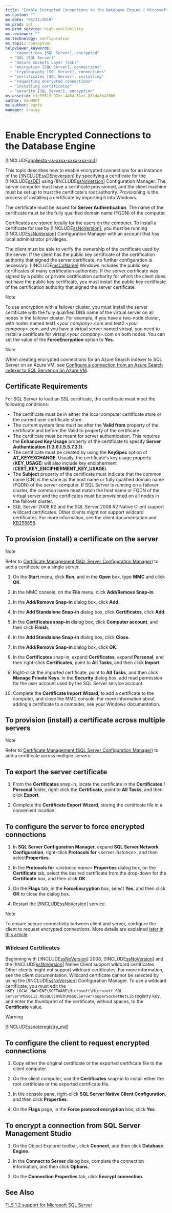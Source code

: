 ```yaml
---
title: "Enable Encrypted Connections to the Database Engine | Microsoft Docs"
ms.custom: ""
ms.date: "03/22/2019"
ms.prod: sql
ms.prod_service: high-availability
ms.reviewer: ""
ms.technology: configuration
ms.topic: conceptual
helpviewer_keywords: 
  - "connections [SQL Server], encrypted"
  - "SSL [SQL Server]"
  - "Secure Sockets Layer (SSL)"
  - "encryption [SQL Server], connections"
  - "cryptography [SQL Server], connections"
  - "certificates [SQL Server], installing"
  - "requesting encrypted connections"
  - "installing certificates"
  - "security [SQL Server], encryption"
ms.assetid: e1e55519-97ec-4404-81ef-881da3b42006
author: VanMSFT
ms.author: vanto
manager: craigg
---
```

# Enable Encrypted Connections to the Database Engine
[!INCLUDE[appliesto-ss-xxxx-xxxx-xxx-md](../../includes/appliesto-ss-xxxx-xxxx-xxx-md.md)]

  This topic describes how to enable encrypted connections for an instance of the [!INCLUDE[ssDEnoversion](../../includes/ssdenoversion-md.md)] by specifying a certificate for the [!INCLUDE[ssDE](../../includes/ssde-md.md)] using [!INCLUDE[ssNoVersion](../../includes/ssnoversion-md.md)] Configuration Manager. The server computer must have a certificate provisioned, and the client machine must be set up to trust the certificate's root authority. Provisioning is the process of installing a certificate by importing it into Windows.  
  
 The certificate must be issued for **Server Authentication**. The name of the certificate must be the fully qualified domain name (FQDN) of the computer.  
  
 Certificates are stored locally for the users on the computer. To install a certificate for use by [!INCLUDE[ssNoVersion](../../includes/ssnoversion-md.md)], you must be running [!INCLUDE[ssNoVersion](../../includes/ssnoversion-md.md)] Configuration Manager with an account that has local administrator privileges.
 
  
 The client must be able to verify the ownership of the certificate used by the server. If the client has the public key certificate of the certification authority that signed the server certificate, no further configuration is necessary. [!INCLUDE[msCoName](../../includes/msconame-md.md)] Windows includes the public key certificates of many certification authorities. If the server certificate was signed by a public or private certification authority for which the client does not have the public key certificate, you must install the public key certificate of the certification authority that signed the server certificate.  
  
> [!NOTE]  
>  To use encryption with a failover cluster, you must install the server certificate with the fully qualified DNS name of the virtual server on all nodes in the failover cluster. For example, if you have a two-node cluster, with nodes named test1.*\<your company>*.com and test2.*\<your company>*.com, and you have a virtual server named virtsql, you need to install a certificate for virtsql.*\<your company>*.com on both nodes. You can set the value of the **ForceEncryption** option to **Yes**.  

> [!NOTE]
> When creating encrypted connections for an Azure Search indexer to SQL Server on an Azure VM, see [Configure a connection from an Azure Search indexer to SQL Server on an Azure VM](https://azure.microsoft.com/documentation/articles/search-howto-connecting-azure-sql-iaas-to-azure-search-using-indexers/). 

## Certificate Requirements

For SQL Server to load an SSL certificate, the certificate must meet the following conditions:

- The certificate must be in either the local computer certificate store or the current user certificate store.
- The current system time must be after the **Valid from** property of the certificate and before the Valid to property of the certificate.
- The certificate must be meant for server authentication. This requires the **Enhanced Key Usage** property of the certificate to specify **Server Authentication (1.3.6.1.5.5.7.3.1)**.
- The certificate must be created by using the **KeySpec** option of **AT_KEYEXCHANGE**. Usually, the certificate's key usage property (**KEY_USAGE**) will also include key encipherment (**CERT_KEY_ENCIPHERMENT_KEY_USAGE**).
- The **Subject** property of the certificate must indicate that the common name (CN) is the same as the host name or fully qualified domain name (FQDN) of the server computer. If SQL Server is running on a failover cluster, the common name must match the host name or FQDN of the virtual server and the certificates must be provisioned on all nodes in the failover cluster.
- SQL Server 2008 R2 and the SQL Server 2008 R2 Native Client support wildcard certificates. Other clients might not support wildcard certificates. For more information, see the client documentation and [KB258858](http://support.microsoft.com/kb/258858).
 
##  <a name="Provision"></a> To provision (install) a certificate on the server  

> [!NOTE]
> Refer to [Certificate Management (SQL Server Configuration Manager)](manage-certificates.md) to add a certificate on a single server.
  
1.  On the **Start** menu, click **Run**, and in the **Open** box, type **MMC** and click **OK**.  
  
2.  In the MMC console, on the **File** menu, click **Add/Remove Snap-in**.  
  
3.  In the **Add/Remove Snap-in** dialog box, click **Add**.  
  
4.  In the **Add Standalone Snap-in** dialog box, click **Certificates**, click **Add**.  
  
5.  In the **Certificates snap-in** dialog box, click **Computer account**, and then click **Finish**.  
  
6.  In the **Add Standalone Snap-in** dialog box, click **Close.**  
  
7.  In the **Add/Remove Snap-in** dialog box, click **OK**.  
  
8.  In the **Certificates** snap-in, expand **Certificates**, expand **Personal**, and then right-click **Certificates**, point to **All Tasks**, and then click **Import**.  

9. Right-click the imported certificate, point to **All Tasks**, and then click **Manage Private Keys**. In the **Security** dialog box, add read permission for the user account used by the SQL Server service account.  
  
10. Complete the **Certificate Import Wizard**, to add a certificate to the computer, and close the MMC console. For more information about adding a certificate to a computer, see your Windows documentation.  
  
## To provision (install) a certificate across multiple servers

> [!NOTE]
> Refer to [Certificate Management (SQL Server Configuration Manager)](manage-certificates.md) to add a certificate across multiple servers.

##  <a name="Export"></a> To export the server certificate  
  
1.  From the **Certificates** snap-in, locate the certificate in the **Certificates** / **Personal** folder, right-click the **Certificate**, point to **All Tasks**, and then click **Export**.  
  
2.  Complete the **Certificate Export Wizard**, storing the certificate file in a convenient location.  
  
##  <a name="ConfigureServerConnections"></a> To configure the server to force encrypted connections  
  
1.  In **SQL Server Configuration Manager**, expand **SQL Server Network Configuration**, right-click **Protocols for** _\<server instance>_, and then select**Properties**.  
  
2.  In the **Protocols for** _\<instance name>_ **Properties** dialog box, on the **Certificate** tab, select the desired certificate from the drop-down for the **Certificate** box, and then click **OK**.  
  
3.  On the **Flags** tab, in the **ForceEncryption** box, select **Yes**, and then click **OK** to close the dialog box.  
  
4.  Restart the [!INCLUDE[ssNoVersion](../../includes/ssnoversion-md.md)] service.  


> [!NOTE]
> To ensure secure connectivity between client and server, configure the client to request encrypted connections. More details are explained [later in this article](#client-request-encrypt-connect-23h).

### Wildcard Certificates  
Beginning with [!INCLUDE[ssNoVersion](../../includes/ssnoversion-md.md)] 2008, [!INCLUDE[ssNoVersion](../../includes/ssnoversion-md.md)] and the [!INCLUDE[ssNoVersion](../../includes/ssnoversion-md.md)] Native Client support wildcard certificates. Other clients might not support wildcard certificates. For more information, see the client documentation. Wildcard certificate cannot be selected by using the [!INCLUDE[ssNoVersion](../../includes/ssnoversion-md.md)] Configuration Manager. To use a wildcard certificate, you must edit the `HKEY_LOCAL_MACHINE\SOFTWARE\Microsoft\Microsoft SQL Server\MSSQL12.MSSQLSERVER\MSSQLServer\SuperSocketNetLib` registry key, and enter the thumbprint of the certificate, without spaces, to the **Certificate** value.  

> [!WARNING]  
> [!INCLUDE[ssnoteregistry_md](../../includes/ssnoteregistry-md.md)]  

<a name="client-request-encrypt-connect-23h"/></a>

## <a name="ConfigureClientConnections"></a> To configure the client to request encrypted connections  
  
1.  Copy either the original certificate or the exported certificate file to the client computer.  
  
2.  On the client computer, use the **Certificates** snap-in to install either the root certificate or the exported certificate file.  
  
3.  In the console pane, right-click **SQL Server Native Client Configuration**, and then click **Properties**.  
  
4.  On the **Flags** page, in the **Force protocol encryption** box, click **Yes**.  
  
## <a name="EncryptConnection"></a> To encrypt a connection from SQL Server Management Studio  
  
1.  On the Object Explorer toolbar, click **Connect**, and then click **Database Engine**.  
  
2.  In the **Connect to Server** dialog box, complete the connection information, and then click **Options**.  
  
3.  On the **Connection Properties** tab, click **Encrypt connection**.  
  
## See Also

[TLS 1.2 support for Microsoft SQL Server](https://support.microsoft.com/kb/3135244)  

